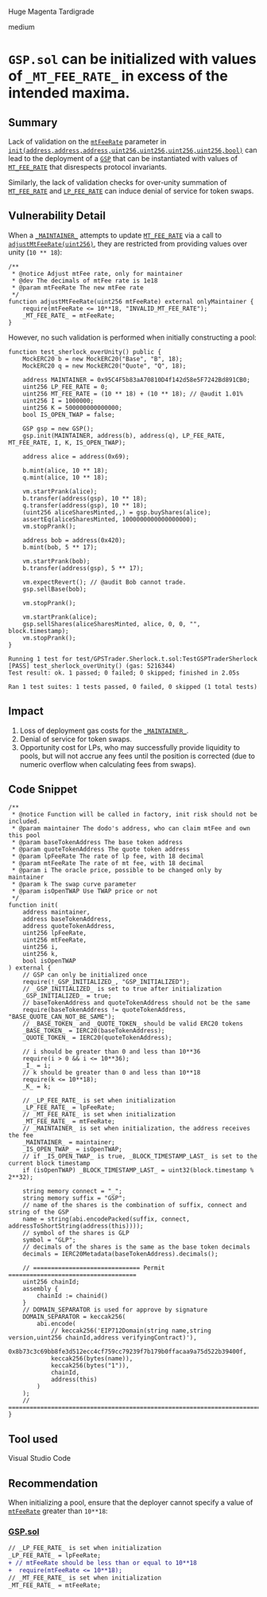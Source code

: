 Huge Magenta Tardigrade

medium

# `GSP.sol` can be initialized with values of `_MT_FEE_RATE_` in excess of the intended maxima.

## Summary

Lack of validation on the [`mtFeeRate`](https://github.com/sherlock-audit/2023-12-dodo-gsp/blob/af43d39f6a89e5084843e196fc0185abffe6304d/dodo-gassaving-pool/contracts/GasSavingPool/impl/GSPStorage.sol#L69) parameter in [`init(address,address,address,uint256,uint256,uint256,uint256,bool)`](https://github.com/sherlock-audit/2023-12-dodo-gsp/blob/af43d39f6a89e5084843e196fc0185abffe6304d/dodo-gassaving-pool/contracts/GasSavingPool/impl/GSP.sol#L34C19-L34C19) can lead to the deployment of a [`GSP`](https://github.com/sherlock-audit/2023-12-dodo-gsp/blob/main/dodo-gassaving-pool/contracts/GasSavingPool/impl/GSP.sol) that can be instantiated with values of [`MT_FEE_RATE`](https://github.com/sherlock-audit/2023-12-dodo-gsp/blob/af43d39f6a89e5084843e196fc0185abffe6304d/dodo-gassaving-pool/contracts/GasSavingPool/impl/GSPStorage.sol#L69) that disrespects protocol invariants.

Similarly, the lack of validation checks for over-unity summation of [`MT_FEE_RATE`](https://github.com/sherlock-audit/2023-12-dodo-gsp/blob/af43d39f6a89e5084843e196fc0185abffe6304d/dodo-gassaving-pool/contracts/GasSavingPool/impl/GSPStorage.sol#L69) and [`LP_FEE_RATE`](https://github.com/sherlock-audit/2023-12-dodo-gsp/blob/af43d39f6a89e5084843e196fc0185abffe6304d/dodo-gassaving-pool/contracts/GasSavingPool/impl/GSPStorage.sol#L71) can induce denial of service for token swaps.

## Vulnerability Detail

When a [`_MAINTAINER_`](https://github.com/sherlock-audit/2023-12-dodo-gsp/blob/af43d39f6a89e5084843e196fc0185abffe6304d/dodo-gassaving-pool/contracts/GasSavingPool/impl/GSPStorage.sol#L28) attempts to update [`MT_FEE_RATE`](https://github.com/sherlock-audit/2023-12-dodo-gsp/blob/af43d39f6a89e5084843e196fc0185abffe6304d/dodo-gassaving-pool/contracts/GasSavingPool/impl/GSPStorage.sol#L69) via a call to [`adjustMtFeeRate(uint256)`](https://github.com/sherlock-audit/2023-12-dodo-gsp/blob/af43d39f6a89e5084843e196fc0185abffe6304d/dodo-gassaving-pool/contracts/GasSavingPool/impl/GSPVault.sol#L181), they are restricted from providing values over unity (`10 ** 18`):

```solidity
/**
 * @notice Adjust mtFee rate, only for maintainer
 * @dev The decimals of mtFee rate is 1e18
 * @param mtFeeRate The new mtFee rate
 */
function adjustMtFeeRate(uint256 mtFeeRate) external onlyMaintainer {
    require(mtFeeRate <= 10**18, "INVALID_MT_FEE_RATE");
    _MT_FEE_RATE_ = mtFeeRate;
}
```

However, no such validation is performed when initially constructing a pool:

```solidity
function test_sherlock_overUnity() public {
    MockERC20 b = new MockERC20("Base", "B", 18);
    MockERC20 q = new MockERC20("Quote", "Q", 18);

    address MAINTAINER = 0x95C4F5b83aA70810D4f142d58e5F7242Bd891CB0;
    uint256 LP_FEE_RATE = 0;
    uint256 MT_FEE_RATE = (10 ** 18) + (10 ** 18); // @audit 1.01%
    uint256 I = 1000000;
    uint256 K = 500000000000000;
    bool IS_OPEN_TWAP = false;

    GSP gsp = new GSP();
    gsp.init(MAINTAINER, address(b), address(q), LP_FEE_RATE, MT_FEE_RATE, I, K, IS_OPEN_TWAP);

    address alice = address(0x69);

    b.mint(alice, 10 ** 18);
    q.mint(alice, 10 ** 18);

    vm.startPrank(alice);
    b.transfer(address(gsp), 10 ** 18);
    q.transfer(address(gsp), 10 ** 18);
    (uint256 aliceSharesMinted,,) = gsp.buyShares(alice);
    assertEq(aliceSharesMinted, 1000000000000000000);
    vm.stopPrank();

    address bob = address(0x420);
    b.mint(bob, 5 ** 17);

    vm.startPrank(bob);
    b.transfer(address(gsp), 5 ** 17);

    vm.expectRevert(); // @audit Bob cannot trade.
    gsp.sellBase(bob);

    vm.stopPrank();

    vm.startPrank(alice);
    gsp.sellShares(aliceSharesMinted, alice, 0, 0, "", block.timestamp);
    vm.stopPrank();
}
```

```shell
Running 1 test for test/GPSTrader.Sherlock.t.sol:TestGSPTraderSherlock
[PASS] test_sherlock_overUnity() (gas: 5216344)
Test result: ok. 1 passed; 0 failed; 0 skipped; finished in 2.05s
 
Ran 1 test suites: 1 tests passed, 0 failed, 0 skipped (1 total tests)
```

## Impact

1. Loss of deployment gas costs for the [`_MAINTAINER_`](https://github.com/sherlock-audit/2023-12-dodo-gsp/blob/af43d39f6a89e5084843e196fc0185abffe6304d/dodo-gassaving-pool/contracts/GasSavingPool/impl/GSPStorage.sol#L28).
2. Denial of service for token swaps.
3. Opportunity cost for LPs, who may successfully provide liquidity to pools, but will not accrue any fees until the position is corrected (due to numeric overflow when calculating fees from swaps).

## Code Snippet

```solidity
/**
 * @notice Function will be called in factory, init risk should not be included.
 * @param maintainer The dodo's address, who can claim mtFee and own this pool
 * @param baseTokenAddress The base token address
 * @param quoteTokenAddress The quote token address
 * @param lpFeeRate The rate of lp fee, with 18 decimal
 * @param mtFeeRate The rate of mt fee, with 18 decimal
 * @param i The oracle price, possible to be changed only by maintainer
 * @param k The swap curve parameter
 * @param isOpenTWAP Use TWAP price or not
 */
function init(
    address maintainer,
    address baseTokenAddress,
    address quoteTokenAddress,
    uint256 lpFeeRate,
    uint256 mtFeeRate,
    uint256 i,
    uint256 k,
    bool isOpenTWAP
) external {
    // GSP can only be initialized once
    require(!_GSP_INITIALIZED_, "GSP_INITIALIZED");
    // _GSP_INITIALIZED_ is set to true after initialization
    _GSP_INITIALIZED_ = true;
    // baseTokenAddress and quoteTokenAddress should not be the same
    require(baseTokenAddress != quoteTokenAddress, "BASE_QUOTE_CAN_NOT_BE_SAME");
    // _BASE_TOKEN_ and _QUOTE_TOKEN_ should be valid ERC20 tokens
    _BASE_TOKEN_ = IERC20(baseTokenAddress);
    _QUOTE_TOKEN_ = IERC20(quoteTokenAddress);

    // i should be greater than 0 and less than 10**36
    require(i > 0 && i <= 10**36);
    _I_ = i;
    // k should be greater than 0 and less than 10**18
    require(k <= 10**18);
    _K_ = k;

    // _LP_FEE_RATE_ is set when initialization
    _LP_FEE_RATE_ = lpFeeRate;
    // _MT_FEE_RATE_ is set when initialization
    _MT_FEE_RATE_ = mtFeeRate;
    // _MAINTAINER_ is set when initialization, the address receives the fee
    _MAINTAINER_ = maintainer;
    _IS_OPEN_TWAP_ = isOpenTWAP;
    // if _IS_OPEN_TWAP_ is true, _BLOCK_TIMESTAMP_LAST_ is set to the current block timestamp
    if (isOpenTWAP) _BLOCK_TIMESTAMP_LAST_ = uint32(block.timestamp % 2**32);

    string memory connect = "_";
    string memory suffix = "GSP";
    // name of the shares is the combination of suffix, connect and string of the GSP
    name = string(abi.encodePacked(suffix, connect, addressToShortString(address(this))));
    // symbol of the shares is GLP
    symbol = "GLP";
    // decimals of the shares is the same as the base token decimals
    decimals = IERC20Metadata(baseTokenAddress).decimals();

    // ============================== Permit ====================================
    uint256 chainId;
    assembly {
        chainId := chainid()
    }
    // DOMAIN_SEPARATOR is used for approve by signature
    DOMAIN_SEPARATOR = keccak256(
        abi.encode(
            // keccak256('EIP712Domain(string name,string version,uint256 chainId,address verifyingContract)'),
            0x8b73c3c69bb8fe3d512ecc4cf759cc79239f7b179b0ffacaa9a75d522b39400f,
            keccak256(bytes(name)),
            keccak256(bytes("1")),
            chainId,
            address(this)
        )
    );
    // ==========================================================================
}
```

## Tool used

Visual Studio Code

## Recommendation

When initializing a pool, ensure that the deployer cannot specify a value of [`mtFeeRate`](https://github.com/sherlock-audit/2023-12-dodo-gsp/blob/af43d39f6a89e5084843e196fc0185abffe6304d/dodo-gassaving-pool/contracts/GasSavingPool/impl/GSPStorage.sol#L69) greater than `10**18`:

### [GSP.sol](https://github.com/sherlock-audit/2023-12-dodo-gsp/blob/main/dodo-gassaving-pool/contracts/GasSavingPool/impl/GSP.sol)

```diff
// _LP_FEE_RATE_ is set when initialization
_LP_FEE_RATE_ = lpFeeRate;
+ // mtFeeRate should be less than or equal to 10**18
+  require(mtFeeRate <= 10**18);
// _MT_FEE_RATE_ is set when initialization
_MT_FEE_RATE_ = mtFeeRate;
```
